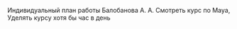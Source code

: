Индивидуальный план работы Балобанова А. А.
Смотреть курс по Maya,
Уделять курсу хотя бы час в день

